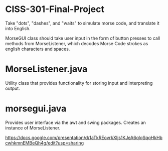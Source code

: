# CISS-301-Final-Project

Take "dots", "dashes", and "waits" to simulate morse code, and translate it into English.

MorseGUI class should take user input in the form of button presses to call methods from MorseListener, which decodes Morse Code strokes as english characters and spaces. 

# MorseListener.java
  Utility class that provides functionality for storing input and interpreting output.
  
# morsegui.java 
  Provides user interface via the awt and swing packages. Creates an instance of MorseListener.

https://docs.google.com/presentation/d/1aTkREovrkXIjs1KJeA6qlqSqqHkHbcwhkmnEMBeQh4g/edit?usp=sharing

